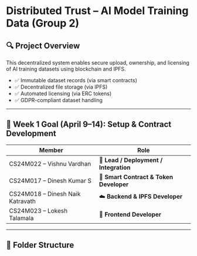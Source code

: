 # Distributed Trust – AI Model Training Data (Group 2)

## 🔍 Project Overview

This decentralized system enables secure upload, ownership, and licensing of AI training datasets using blockchain and IPFS.

- ✅ Immutable dataset records (via smart contracts)
- ✅ Decentralized file storage (via IPFS)
- ✅ Automated licensing (via ERC tokens)
- ✅ GDPR-compliant dataset handling

---

## 🧩 Week 1 Goal (April 9–14): Setup & Contract Development

| Member | Role |
|--------|------|
| CS24M022 – Vishnu Vardhan | 🧠 **Lead / Deployment / Integration** |
| CS24M017 – Dinesh Kumar S | 💾 **Smart Contract & Token Developer** |
| CS24M018 – Dinesh Naik Katravath | ☁️ **Backend & IPFS Developer** |
| CS24M023 – Lokesh Talamala | 🎨 **Frontend Developer** |

---

## 📂 Folder Structure

